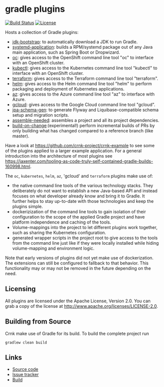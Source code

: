 # gradle plugins

[![Build Status](https://travis-ci.org/rmee/gradle-plugins.svg?branch=master)](https://travis-ci.org/rmee/gradle-plugins)
[![License](https://img.shields.io/badge/License-Apache%202.0-yellowgreen.svg)](https://github.com/rmee/gradle-plugins/blob/master/LICENSE)

Hosts a collection of Gradle plugins:

- [jdk-bootstrap](../../blob/master/jdk-bootstrap): to automatically download a JDK to run Gradle.
- [systemd-application](../../blob/master/systemd-application): builds a RPM/systemd package out of any Java main 
  application, such as Spring Boot or Dropwizard.
- [oc](../../blob/master/oc): gives access to the OpenShift command line tool &quot;oc&quot; to interface
  with an OpenShift cluster. 
- [kubectl](../../blob/master/kubectl): gives access to the Kubernetes command line tool &quot;kubectl&quot; to interface
  with an OpenShift cluster. 
- [terraform](../../blob/master/terraform): gives access to the Terraform command line tool &quot;terraform&quot;.
- [helm](../../blob/master/helm): gives access to the Helm command line tool &quot;helm&quot; to perform packaging
  and deployment of Kubernetes applications.
- [az](../../blob/master/az): gives access to the Azure command line tool &quot;az&quot; to interface
  with Azure.
- [gcloud](../../blob/master/gcloud): gives access to the Google Cloud command line tool &quot;gcloud&quot;.
- [jpa-schema-gen](../../blob/master/jpa-schema-gen): to generate Flyway and Liquibase-compatible schema setup and migration scripts.
- [assemble-needed](../../blob/master/assemble-needed): assembles a project and all its project dependencies.
- [build-on-change](../../blob/master/build-on-change):(experimental!) perform incremental builds of PRs by only building what has 
  changed compared to a reference branch (like master).

Have a look at https://github.com/crnk-project/crnk-example to see some of the plugins applied to a larger example application.
For a general introduction into the architecture of most plugins see 
https://jaxenter.com/tooling-as-code-truly-self-contained-gradle-builds-160998.html.
  
The `oc`, `kubernetes`, `helm`, `az`, 'gcloud' and `terraform` plugins make use of:

- the native command line tools of the various technology stacks. They deliberately do not want to establish 
  a new Java-based API and instead focuses on what developer already know and bring it to Gradle. It further helps
  to stay up-to-date with those technologies and keep the plugins simple.  
- dockerizization of the command line tools to gain isolation of their configuration to the scope of the
   applied Gradle project and have platform independence and caching of the tools.
- Volume-mappings into the project to let different plugins work together, such as sharing the Kubernetes configuration.
- generated wrapper scripts in the project root to give access to the tools from the command line 
  just like if they were locally installed while hiding volume-mapping and environment logic.
       
Note that early versions of plugins did not yet make use of dockerization. The extensions can still be configured to fallback
to that behavior. This functionality may or may not be removed in the future depending on the need.
   

## Licensing

All plugins are licensed under the Apache License, Version 2.0.
You can grab a copy of the license at http://www.apache.org/licenses/LICENSE-2.0.


## Building from Source

Crnk make use of Gradle for its build. To build the complete project run

    gradlew clean build
    

## Links

* [Source code](https://github.com/contraxia/contraxia-plugins/)
* [Issue tracker](https://github.com/contraxia/contraxia-plugins/issues)
* [Build](https://travis-ci.org/rmee/gradle-plugins/)